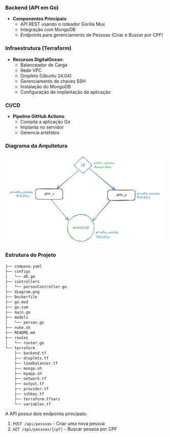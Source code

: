 
### Backend (API em Go)
- **Componentes Principais**:
  - API REST usando o roteador Gorilla Mux
  - Integração com MongoDB
  - Endpoints para gerenciamento de Pessoas (Criar e Buscar por CPF)

### Infraestrutura (Terraform)
- **Recursos DigitalOcean**:
  - Balanceador de Carga
  - Rede VPC
  - Droplets (Ubuntu 24.04)
  - Gerenciamento de chaves SSH
  - Instalação do MongoDB
  - Configuração de implantação da aplicação

### CI/CD
- **Pipeline GitHub Actions**:
  - Compila a aplicação Go
  - Implanta no servidor
  - Gerencia artefatos

<!-- ### Configuração Docker
- Configuração do Docker Compose com:
  - Container da aplicação Go
  - Container MongoDB
  - Persistência de volume -->

  ### Diagrama da Arquitetura
  ![Diagrama da Arquitetura](./diagram.png)

### Estrutura do Projeto
```
├── compose.yaml
├── configs
│   └── db.go
├── controllers
│   └── personController.go
├── diagram.png
├── Dockerfile
├── go.mod
├── go.sum
├── main.go
├── models
│   └── person.go
├── nuke.sh
├── README.md
├── routes
│   └── router.go
└── terraform
    ├── backend.tf
    ├── droplets.tf
    ├── loadbalancer.tf
    ├── mongo.sh
    ├── myapp.sh
    ├── network.tf
    ├── output.tf
    ├── provider.tf
    ├── sshkey.tf
    ├── terraform.tfvars
    └── variables.tf
```

A API possui dois endpoints principais:
1. `POST /api/pessoas` - Criar uma nova pessoa
2. `GET /api/pessoas/{cpf}` - Buscar pessoa por CPF